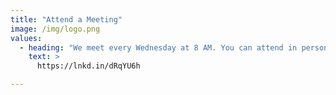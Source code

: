 ```yaml
---
title: "Attend a Meeting"
image: /img/logo.png
values:
  - heading: "We meet every Wednesday at 8 AM. You can attend in person at Tech Alpharetta • 925 North Point Pkwy, Suite 130 Alpharetta, GA 30005" 
    text: >
      https://lnkd.in/dRqYU6h 

---
```

